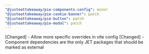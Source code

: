 ```yaml
---
"@justeattakeaway/pie-components-config": minor
"@justeattakeaway/pie-cookie-banner": patch
"@justeattakeaway/pie-button": patch
"@justeattakeaway/pie-modal": patch
---
```


[Changed] - Allow more specific overrides in vite config
[Changed] - Component dependencies are the only JET packages that should be marked as external
